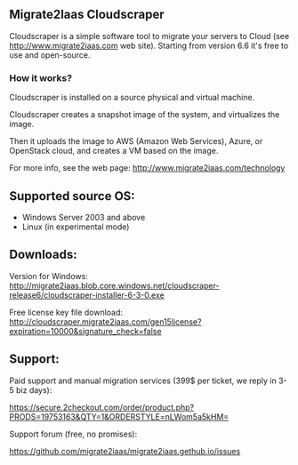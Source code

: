 ## Migrate2Iaas Cloudscraper

Cloudscraper is a simple software tool to migrate your servers to Cloud (see http://www.migrate2iaas.com web site).
Starting from version 6.6 it's free to use and open-source.

### How it works?
Cloudscraper is installed on a source physical and virtual machine. 

Cloudscraper creates a snapshot image of the system, and virtualizes the image.

Then it uploads the image to AWS (Amazon Web Services), Azure, or OpenStack cloud, and creates a VM based on the image.

For more info, see the web page: http://www.migrate2iaas.com/technology

## Supported source OS:

- Windows Server 2003 and above
- Linux (in experimental mode)

## Downloads:

Version for Windows:
http://migrate2iaas.blob.core.windows.net/cloudscraper-release6/cloudscraper-installer-6-3-0.exe

Free license key file download:
http://cloudscraper.migrate2iaas.com/gen15license?expiration=10000&signature_check=false

## Support:

Paid support and manual migration services (399$ per ticket, we reply in 3-5 biz days):

https://secure.2checkout.com/order/product.php?PRODS=19753163&QTY=1&ORDERSTYLE=nLWom5a5kHM=

Support forum (free, no promises):

https://github.com/migrate2iaas/migrate2iaas.gethub.io/issues
